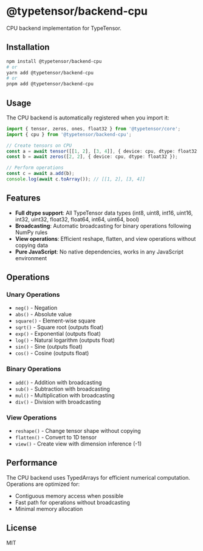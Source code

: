 # @typetensor/backend-cpu

CPU backend implementation for TypeTensor.

## Installation

```bash
npm install @typetensor/backend-cpu
# or
yarn add @typetensor/backend-cpu
# or
pnpm add @typetensor/backend-cpu
```

## Usage

The CPU backend is automatically registered when you import it:

```typescript
import { tensor, zeros, ones, float32 } from '@typetensor/core';
import { cpu } from '@typetensor/backend-cpu';

// Create tensors on CPU
const a = await tensor([[1, 2], [3, 4]], { device: cpu, dtype: float32 });
const b = await zeros([2, 2], { device: cpu, dtype: float32 });

// Perform operations
const c = await a.add(b);
console.log(await c.toArray()); // [[1, 2], [3, 4]]
```

## Features

- **Full dtype support**: All TypeTensor data types (int8, uint8, int16, uint16, int32, uint32, float32, float64, int64, uint64, bool)
- **Broadcasting**: Automatic broadcasting for binary operations following NumPy rules
- **View operations**: Efficient reshape, flatten, and view operations without copying data
- **Pure JavaScript**: No native dependencies, works in any JavaScript environment

## Operations

### Unary Operations
- `neg()` - Negation
- `abs()` - Absolute value
- `square()` - Element-wise square
- `sqrt()` - Square root (outputs float)
- `exp()` - Exponential (outputs float)
- `log()` - Natural logarithm (outputs float)
- `sin()` - Sine (outputs float)
- `cos()` - Cosine (outputs float)

### Binary Operations
- `add()` - Addition with broadcasting
- `sub()` - Subtraction with broadcasting  
- `mul()` - Multiplication with broadcasting
- `div()` - Division with broadcasting

### View Operations
- `reshape()` - Change tensor shape without copying
- `flatten()` - Convert to 1D tensor
- `view()` - Create view with dimension inference (-1)

## Performance

The CPU backend uses TypedArrays for efficient numerical computation. Operations are optimized for:
- Contiguous memory access when possible
- Fast path for operations without broadcasting
- Minimal memory allocation

## License

MIT
